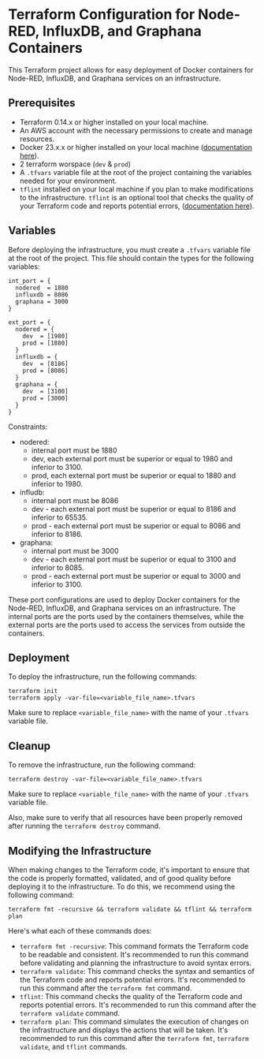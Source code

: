 # Terraform Configuration for Node-RED, InfluxDB, and Graphana Containers

This Terraform project allows for easy deployment of Docker containers for Node-RED, InfluxDB, and Graphana services on an infrastructure.

## Prerequisites

- Terraform 0.14.x or higher installed on your local machine.
- An AWS account with the necessary permissions to create and manage resources.
- Docker 23.x.x or higher installed on your local machine ([documentation here](https://docs.docker.com/get-docker)).
- 2 terraform worspace (`dev` & `prod`)
- A `.tfvars` variable file at the root of the project containing the variables needed for your environment.
- `tflint` installed on your local machine if you plan to make modifications to the infrastructure. `tflint` is an optional tool that checks the quality of your Terraform code and reports potential errors, ([documentation here](https://github.com/terraform-linters/tflint)).

## Variables

Before deploying the infrastructure, you must create a `.tfvars` variable file at the root of the project. This file should contain the types for the following variables:

```
int_port = {
  nodered  = 1880
  influxdb = 8086
  graphana = 3000
}

ext_port = {
  nodered = {
    dev  = [1980]
    prod = [1880]
  }
  influxdb = {
    dev  = [8186]
    prod = [8086]
  }
  graphana = {
    dev  = [3100]
    prod = [3000]
  }
}
```
Constraints:
* nodered:
    * internal port must be 1880
    * dev, each external port must be superior or equal to 1980 and inferior to 3100.
    * prod, each external port must be superior or equal to 1880 and inferior to 1980.
* infludb:
    * internal port must be 8086
    * dev - each external port must be superior or equal to 8186 and inferior to 65535.
    * prod - each external port must be superior or equal to 8086 and inferior to 8186.
* graphana:
    * internal port must be 3000
    * dev - each external port must be superior or equal to 3100 and inferior to 8085.
    * prod - each external port must be superior or equal to 3000 and inferior to 3100.

These port configurations are used to deploy Docker containers for the Node-RED, InfluxDB, and Graphana services on an infrastructure. The internal ports are the ports used by the containers themselves, while the external ports are the ports used to access the services from outside the containers.

## Deployment

To deploy the infrastructure, run the following commands:

```
terraform init
terraform apply -var-file=<variable_file_name>.tfvars
```

Make sure to replace `<variable_file_name>` with the name of your `.tfvars` variable file.

## Cleanup

To remove the infrastructure, run the following command:

```
terraform destroy -var-file=<variable_file_name>.tfvars
```

Make sure to replace `<variable_file_name>` with the name of your `.tfvars` variable file.

Also, make sure to verify that all resources have been properly removed after running the `terraform destroy` command.

## Modifying the Infrastructure

When making changes to the Terraform code, it's important to ensure that the code is properly formatted, validated, and of good quality before deploying it to the infrastructure. To do this, we recommend using the following command:

```
terraform fmt -recursive && terraform validate && tflint && terraform plan
```

Here's what each of these commands does:

- `terraform fmt -recursive`: This command formats the Terraform code to be readable and consistent. It's recommended to run this command before validating and planning the infrastructure to avoid syntax errors.
- `terraform validate`: This command checks the syntax and semantics of the Terraform code and reports potential errors. It's recommended to run this command after the `terraform fmt` command.
- `tflint`: This command checks the quality of the Terraform code and reports potential errors. It's recommended to run this command after the `terraform validate` command.
- `terraform plan`: This command simulates the execution of changes on the infrastructure and displays the actions that will be taken. It's recommended to run this command after the `terraform fmt`, `terraform validate`, and `tflint` commands.